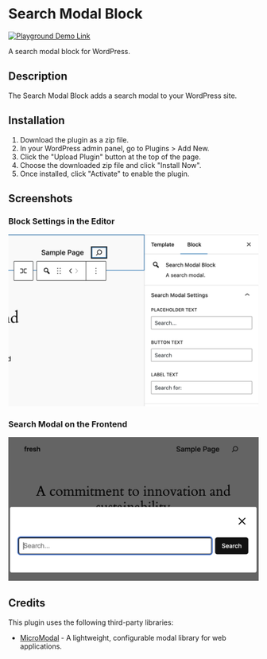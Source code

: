 # Search Modal Block
[![Playground Demo Link](https://img.shields.io/badge/Playground_Demo-v1.0.0-blue?logo=wordpress&logoColor=%23fff&labelColor=%233858e9&color=%233858e9)](https://playground.wordpress.net/?blueprint-url=https://raw.githubusercontent.com/philhoyt/search-modal-block/main/_playground/blueprint.json)

A search modal block for WordPress.

## Description

The Search Modal Block adds a search modal to your WordPress site.

## Installation

1. Download the plugin as a zip file.
2. In your WordPress admin panel, go to Plugins > Add New.
3. Click the "Upload Plugin" button at the top of the page.
4. Choose the downloaded zip file and click "Install Now".
5. Once installed, click "Activate" to enable the plugin.

## Screenshots

### Block Settings in the Editor
![Block Settings](./assets/screenshot-1.png)

### Search Modal on the Frontend
![Search Modal](./assets/screenshot-2.png)

## Credits

This plugin uses the following third-party libraries:

- [MicroModal](https://micromodal.vercel.app/) - A lightweight, configurable modal library for web applications.
